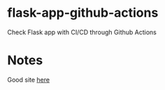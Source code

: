 # flask-app-github-actions
Check Flask app with CI/CD through Github Actions

# Notes 
Good site [here](https://oluchiorji.com/flask-setting-up-tests-and-logging/)
